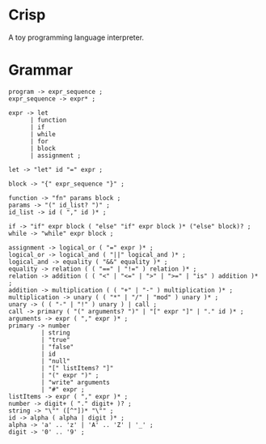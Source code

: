 # Crisp
A toy programming language interpreter.

# Grammar

    program -> expr_sequence ;
    expr_sequence -> expr* ;

    expr -> let
          | function
          | if
          | while
          | for
          | block
          | assignment ;

    let -> "let" id "=" expr ;

    block -> "{" expr_sequence "}" ;

    function -> "fn" params block ;
    params -> "(" id_list? ")" ;
    id_list -> id ( "," id )* ;

    if -> "if" expr block ( "else" "if" expr block )* ("else" block)? ;
    while -> "while" expr block ;

    assignment -> logical_or ( "=" expr )* ;
    logical_or -> logical_and ( "||" logical_and )* ;
    logical_and -> equality ( "&&" equality )* ;
    equality -> relation ( ( "==" | "!=" ) relation )* ;
    relation -> addition ( ( "<" | "<=" | ">" | ">=" | "is" ) addition )* ;
    addition -> multiplication ( ( "+" | "-" ) multiplication )* ;
    multiplication -> unary ( ( "*" | "/" | "mod" ) unary )* ;
    unary -> ( ( "-" | "!" ) unary ) | call ; 
    call -> primary ( "(" arguments? ")" | "[" expr "]" | "." id )* ;
    arguments -> expr ( "," expr )* ;
    primary -> number
             | string
             | "true"
             | "false"
             | id
             | "null"
             | "[" listItems? "]"
             | "(" expr ")" ;
             | "write" arguments
             | "#" expr ;
    listItems -> expr ( "," expr )* ;
    number -> digit+ ( "." digit+ )? ;
    string -> "\"" ([^"])* "\"" ;
    id -> alpha ( alpha | digit )* ;
    alpha -> 'a' .. 'z' | 'A' .. 'Z' | '_' ;
    digit -> '0' .. '9' ;
